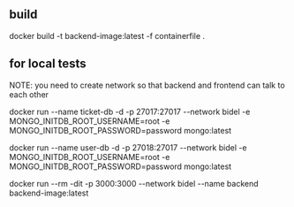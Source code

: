 ## build

docker build -t backend-image:latest -f containerfile .

## for local tests

NOTE: you need to create network so that backend and frontend can talk to each other

docker run --name ticket-db -d -p 27017:27017 --network bidel -e MONGO_INITDB_ROOT_USERNAME=root -e MONGO_INITDB_ROOT_PASSWORD=password mongo:latest

docker run --name user-db -d -p 27018:27017 --network bidel -e MONGO_INITDB_ROOT_USERNAME=root -e MONGO_INITDB_ROOT_PASSWORD=password mongo:latest

docker run --rm -dit -p 3000:3000 --network bidel --name backend backend-image:latest
